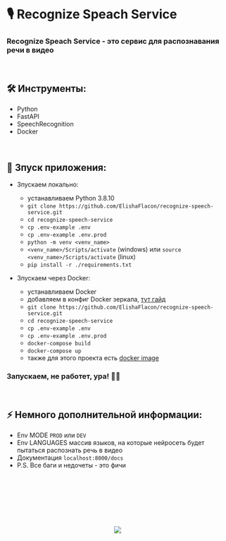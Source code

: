 <h1> 
    🎙️ Recognize Speach Service
</h1>

<h3>
    Recognize Speach Service - это сервис для распознавания речи в видео
</h3>



</br>



<h2>
    🛠️ Инструменты:
</h2>

- Python
- FastAPI
- SpeechRecognition
- Docker



</br>



<h2>
    🚀 Зпуск приложения:
</h2>

- Зпускаем локально:
    - устанавливаем Python 3.8.10
    - `git clone https://github.com/ElishaFlacon/recognize-speech-service.git`
    - `cd recognize-speech-service`
    - `cp .env-example .env`
    - `cp .env-example .env.prod`
    - `python -m venv <venv_name>`
    - `<venv_name>/Scripts/activate` (windows) или `source <venv_name>/Scripts/activate` (linux)
    - `pip install -r ./requirements.txt`

- Зпускаем через Docker:
    - устанавливаем Docker
    - добавляем в конфиг Docker зеркала, <a href="https://dockerhub.timeweb.cloud/">тут гайд</a>
    - `git clone https://github.com/ElishaFlacon/recognize-speech-service.git`
    - `cd recognize-speech-service`
    - `cp .env-example .env`
    - `cp .env-example .env.prod`
    - `docker-compose build`
    - `docker-compose up`
    - также для этого проекта есть <a href="https://hub.docker.com/r/elishaflacon/recognize-speech-service">docker image</a>
<h3>
    Запускаем, не работет, ура! 🗿🚬
</h3>



</br>



<h2>
    ⚡ Немного дополнительной информации:
</h2>

- Env MODE `PROD` или `DEV`
- Env LANGUAGES массив языков, на которые нейросеть будет пытаться распознать речь в видео
- Документация `localhost:8000/docs`
- P.S. Все баги и недочеты - это фичи





<br/>
<br/>
<br/>
<br/>
<br/>
<br/>





<p align="center">
    <img src="https://capsule-render.vercel.app/api?type=waving&color=d179b8&height=64&section=footer"/>
</p>
